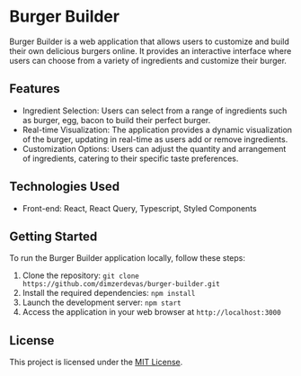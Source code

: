 # Burger Builder

Burger Builder is a web application that allows users to customize and build their own delicious burgers online. It provides an interactive interface where users can choose from a variety of ingredients and customize their burger.

## Features

- Ingredient Selection: Users can select from a range of ingredients such as burger, egg, bacon to build their perfect burger.
- Real-time Visualization: The application provides a dynamic visualization of the burger, updating in real-time as users add or remove ingredients.
- Customization Options: Users can adjust the quantity and arrangement of ingredients, catering to their specific taste preferences.

## Technologies Used

- Front-end: React, React Query, Typescript, Styled Components

## Getting Started

To run the Burger Builder application locally, follow these steps:

1. Clone the repository: `git clone https://github.com/dimzerdevas/burger-builder.git`
2. Install the required dependencies: `npm install`
3. Launch the development server: `npm start`
4. Access the application in your web browser at `http://localhost:3000`

## License

This project is licensed under the [MIT License](LICENSE).